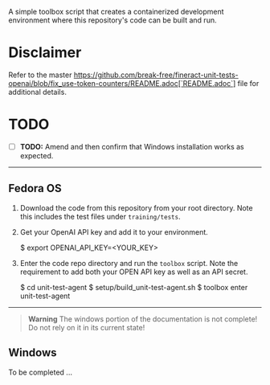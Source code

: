A simple toolbox script that creates a containerized development environment where this repository's code can be built and run.

# Disclaimer

Refer to the master https://github.com/break-free/fineract-unit-tests-openai/blob/fix_use-token-counters/README.adoc[`README.adoc`] file for additional details.

# TODO

- [ ] **TODO:** Amend and then confirm that Windows installation works as expected.

---

## Fedora OS

1. Download the code from this repository from your root directory. Note this includes the test files under `training/tests`.

2. Get your OpenAI API key and add it to your environment.

    $ export OPENAI_API_KEY=<YOUR_KEY>

3. Enter the code repo directory and run the `toolbox` script. Note the requirement to add both your OPEN API key as well as an API secret.

    $ cd unit-test-agent
    $ setup/build_unit-test-agent.sh
    $ toolbox enter unit-test-agent

---

> **Warning**
> The windows portion of the documentation is not complete! Do not rely on it in its current state!

## Windows

To be completed ...
